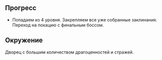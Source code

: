 ## Прогресс

- Попадаем из 4 уровня. Закрепляем все уже собранные заклинания. Переход на локацию с финальным боссом.
## Окружение

Дворец с большим количеством драгоценностей и стражей.